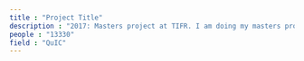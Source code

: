 ```yaml
---
title : "Project Title"
description : "2017: Masters project at TIFR. I am doing my masters project under Dr. Vijayraghawan. My current work involves enhancing the bandwidth of a class parametric amplifiers. Parametric amplifiers are microwave amplifiers whose noise properties are purely quantum mechanical and hence can be used for quantum signal processing."
people : "13330"
field : "QuIC"
---
```

